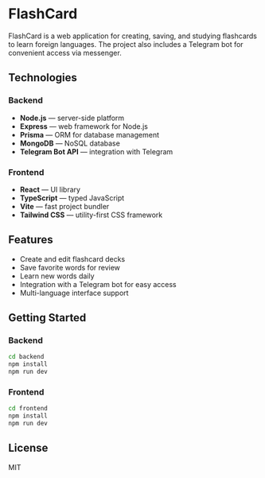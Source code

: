 # FlashCard

FlashCard is a web application for creating, saving, and studying flashcards to learn foreign languages. The project also includes a Telegram bot for convenient access via messenger.

## Technologies

### Backend
- **Node.js** — server-side platform
- **Express** — web framework for Node.js
- **Prisma** — ORM for database management
- **MongoDB** — NoSQL database
- **Telegram Bot API** — integration with Telegram

### Frontend
- **React** — UI library
- **TypeScript** — typed JavaScript
- **Vite** — fast project bundler
- **Tailwind CSS** — utility-first CSS framework

## Features

- Create and edit flashcard decks
- Save favorite words for review
- Learn new words daily
- Integration with a Telegram bot for easy access
- Multi-language interface support

## Getting Started

### Backend

```sh
cd backend
npm install
npm run dev
```

### Frontend

```sh
cd frontend
npm install
npm run dev
```

## License

MIT